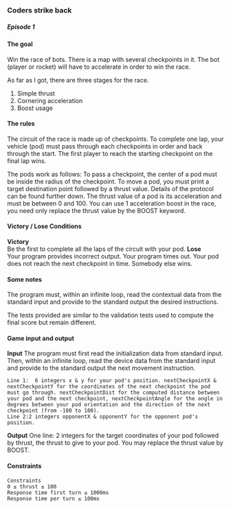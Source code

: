 ### Coders strike back
##### Episode 1

#### The goal
Win the race of bots. There is a map with several checkpoints in it. The bot (player or rocket) will have to accelerate in order to win the race. 

As far as I got, there are three stages for the race. 
1. Simple thrust
2. Cornering acceleration
3. Boost usage 

#### The rules
The circuit of the race is made up of checkpoints. To complete one lap, your vehicle (pod) must pass through each checkpoints in order and back through the start. The first player to reach the starting checkpoint on the final lap wins.

The pods work as follows:
To pass a checkpoint, the center of a pod must be inside the radius of the checkpoint.
To move a pod, you must print a target destination point followed by a thrust value. Details of the protocol can be found further down.
The thrust value of a pod is its acceleration and must be between 0 and 100.
You can use 1 acceleration boost in the race, you need only replace the thrust value by the BOOST keyword.

#### Victory / Lose Conditions
**Victory** <br> 
Be the first to complete all the laps of the circuit with your pod.
**Lose**  <br>
Your program provides incorrect output.
Your program times out.
Your pod does not reach the next checkpoint in time.
Somebody else wins.

#### Some notes
The program must, within an infinite loop, read the contextual data from the standard input and provide to the standard output the desired instructions.

The tests provided are similar to the validation tests used to compute the final score but remain different.

#### Game input and output

**Input**
The program must first read the initialization data from standard input. Then, within an infinite loop, read the device data from the standard input and provide to the standard output the next movement instruction.
```
Line 1:  6 integers x & y for your pod's position. nextCheckpointX & nextCheckpointY for the coordinates of the next checkpoint the pod must go through. nextCheckpointDist for the computed distance between your pod and the next checkpoint, nextCheckpointAngle for the angle in degrees between your pod orientation and the direction of the next checkpoint (from -180 to 180).
Line 2:2 integers opponentX & opponentY for the opponent pod's position.
```

**Output**
One line: 2 integers for the target coordinates of your pod followed by thrust, the thrust to give to your pod. You may replace the thrust value by BOOST.


#### Constraints
```
Constraints
0 ≤ thrust ≤ 100
Response time first turn ≤ 1000ms
Response time per turn ≤ 100ms
```